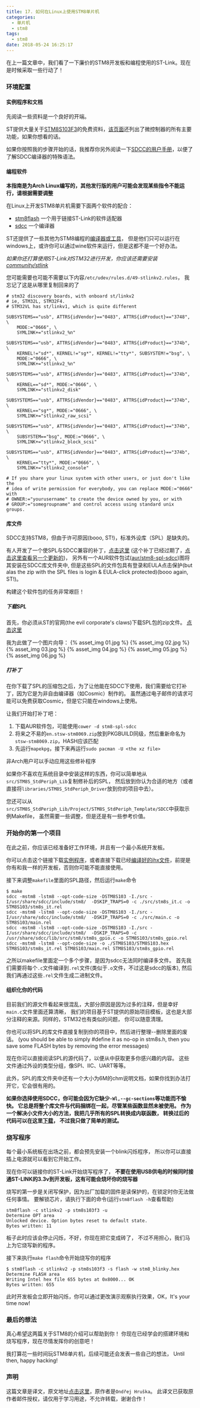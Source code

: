 ```yaml
---
title: 17. 如何在Linux上使用STM8单片机
categories:
  - 单片机
  - stm8
tags:
  - stm8
date: 2018-05-24 16:25:17
---
```



在上一篇文章中，我们看了一下廉价的STM8开发板和编程使用的ST-Link。现在是时候采取一些行动了！

### 环境配置

#### 实例程序和文档

先阅读一些资料是一个良好的开端。

ST提供大量关于[STM8S103F3]的免费资料，[该页面][STM8S103F3]还列出了微控制器的所有主要功能，如果你想看的话。

如果你按照我的步骤开始的话，我推荐你另外阅读一下[SDCC的用户手册]，以便了了解SDCC编译器的特殊语法。

<!-- more -->

#### 编程软件

**本指南是为Arch Linux编写的，其他发行版的用户可能会发现某些指令不能运行，请根据需要调整**

在Linux上开发STM8单片机需要下面两个软件的配合：

- [stm8flash] 一个用于链接ST-Link的软件适配器
- [sdcc] 一个编译器

ST还提供了一些其他为STM8编程的[编译器或工具]，
但是他们只可以运行在windows上，或许你可以通过wine软件来运行，但是这都不是一个好办法。

_如果你还打算使用ST-Link对STM32进行开发，你应该还需要安装[community/stlink](https://www.archlinux.org/packages/?q=stlink)_

您可能需要也可能不需要以下内容`/etc/udev/rules.d/49-stlinkv2.rules`，
我忘记了这是从哪里复制回来的了

```
# stm32 discovery boards, with onboard st/linkv2
# ie, STM32L, STM32F4.
# STM32VL has st/linkv1, which is quite different

SUBSYSTEMS=="usb", ATTRS{idVendor}=="0483", ATTRS{idProduct}=="3748", \
    MODE:="0666", \
    SYMLINK+="stlinkv2_%n"

SUBSYSTEMS=="usb", ATTRS{idVendor}=="0483", ATTRS{idProduct}=="374b", \
    KERNEL!="sd*", KERNEL!="sg*", KERNEL!="tty*", SUBSYSTEM!="bsg", \
    MODE:="0666", \
    SYMLINK+="stlinkv2_%n"

SUBSYSTEMS=="usb", ATTRS{idVendor}=="0483", ATTRS{idProduct}=="374b", \
    KERNEL=="sd*", MODE:="0666", \
    SYMLINK+="stlinkv2_disk"

SUBSYSTEMS=="usb", ATTRS{idVendor}=="0483", ATTRS{idProduct}=="374b", \
    KERNEL=="sg*", MODE:="0666", \
    SYMLINK+="stlinkv2_raw_scsi"

SUBSYSTEMS=="usb", ATTRS{idVendor}=="0483", ATTRS{idProduct}=="374b", \
    SUBSYSTEM=="bsg", MODE:="0666", \
    SYMLINK+="stlinkv2_block_scsi"

SUBSYSTEMS=="usb", ATTRS{idVendor}=="0483", ATTRS{idProduct}=="374b", \
    KERNEL=="tty*", MODE:="0666", \
    SYMLINK+="stlinkv2_console"

# If you share your linux system with other users, or just don't like the
# idea of write permission for everybody, you can replace MODE:="0666" with
# OWNER:="yourusername" to create the device owned by you, or with
# GROUP:="somegroupname" and control access using standard unix groups.
```

#### 库文件

SDCC支持STM8，但由于许可原因(booo, ST!)，标准外设库（SPL）是缺失的。

有人开发了一个使SPL与SDCC兼容的补丁，[点击这里](https://github.com/gicking/SPL_2.2.0_SDCC_patch)
(这个补丁已经过期了，[点击这里查看另一个更新的](https://github.com/gicking/STM8-SPL_SDCC_patch))，
另外有一个AUR软件包试([aur/stm8-spl-sdcc](https://aur.archlinux.org/packages/stm8-spl-sdcc/))图将其安装在SDCC库文件夹中,
但是这些SPL的文件包具有登录和EULA点击保护(but alas the zip with the SPL files is login & EULA-click protected)(booo again, ST!)。

构建这个软件包的任务非常艰巨！

##### 下载SPL

首先，你必须从ST的官网(the evil corporate's claws)下载SPL包的zip文件。
[点击这里](https://my.st.com/content/my_st_com/en/products/embedded-software/mcus-embedded-software/stm8-embedded-software/stsw-stm8069.html)

我为此做了一个图片向导：
{% asset_img 01.jpg %}
{% asset_img 02.jpg %}
{% asset_img 03.jpg %}
{% asset_img 04.jpg %}
{% asset_img 05.jpg %}
{% asset_img 06.jpg %}

##### 打补丁

在你下载了SPL的压缩包之后，为了让他能在SDCC下使用，我们需要给它打补丁，因为它是为非自由编译器（如Cosmic）制作的。
虽然通过电子邮件的请求可能可以免费获取Cosmic，但是它只能在windows上使用。

让我们开始打补丁吧：

1. 下载AUR软件包，可能使用`cower -d stm8-spl-sdcc`
2. 将来之不易的`en.stsw-stm8069.zip`放到PKGBUILD同级，然后重新命名为`stsw-stm8069.zip`，HASH应该匹配
3. 先运行`mapekpg`，接下来再运行`sudo pacman -U <the xz file>`

非Arch用户可以手动应用这些修补程序

如果你不喜欢在系统目录中安装这样的东西，你可以简单地从`src/STM8S_StdPeriph_Lib`复制修补后的SPL，
然后放到你认为合适的地方（或者直接将`libraries/STM8S_StdPeriph_Driver`放到你的项目中去）。

您还可以从`src/STM8S_StdPeriph_Lib/Project/STM8S_StdPeriph_Template/SDCC`中获取示例Makefile，
虽然需要一些调整，但是还是有一些参考价值。

### 开始你的第一个项目

在此之前，你应该已经准备好工作环境，并且有一个最小系统开发板。

你可以点击这个链接下载[实例程序]，或者直接下载已经[编译好的ihx文件]，前提是你有和我一样的开发板，否则你可能不能直接使用。

接下来调整`makefile`里面的SPL路径，然后运行`make`命令

```
$ make
sdcc -mstm8 -lstm8 --opt-code-size -DSTM8S103 -I./src -I/usr/share/sdcc/include/stm8/  -DSKIP_TRAPS=0 -c ./src/stm8s_it.c -o STM8S103/stm8s_it.rel
sdcc -mstm8 -lstm8 --opt-code-size -DSTM8S103 -I./src -I/usr/share/sdcc/include/stm8/  -DSKIP_TRAPS=0 -c ./src/main.c -o STM8S103/main.rel
sdcc -mstm8 -lstm8 --opt-code-size -DSTM8S103 -I./src -I/usr/share/sdcc/include/stm8/  -DSKIP_TRAPS=0 -c /usr/share/sdcc/lib/src/stm8/stm8s_gpio.c -o STM8S103/stm8s_gpio.rel
sdcc -mstm8 -lstm8 --opt-code-size -o ./STM8S103/STM8S103.hex STM8S103/stm8s_it.rel STM8S103/main.rel STM8S103/stm8s_gpio.rel
```

之所以makefile里面定一个多个步骤，是因为sdcc无法同时编译多文件。
首先我们需要将每个`.c`文件编译到`.rel`文件(类似于`.o`文件，不过这是sdcc的版本),
然后我们再通过这些`.rel`文件生成二进制文件。

#### 组织化你的代码

目前我们的源文件看起来很混乱，大部分原因是因为过多的注释，但是幸好`main.c`文件里面还算清晰，
我们的项目基于ST提供的原始项目模板，这也是大部分注释的来源。同样的，STM32也有类似的问题，
你可以随意清理。

你也可以将SPL的库文件直接复制到你的项目中，然后进行整理--删除里面的废话。
(you should be able to simply #define it as no-op in stm8s.h,
then you save some FLASH bytes by removing the error messages)

现在你可以直接阅读SPL的源代码了，以便从中获取更多你感兴趣的内容。
这些文件通过外设的类型分组，像SPI、IIC、UART等等。

此外，SPL的库文件夹中还有一个大小为6M的chm说明文档，如果你找到办法打开它，它会很有用的。

**如果你选择使用SDCC，你可能会因为它缺少`-Wl,--gc-sections`等功能而不愉快。
它总是将整个库文件与代码捆绑在一起，尽管某些函数显然未被使用。
作为一个解决小文件大小的方法，我把几乎所有的SPL转换成内联函数，
转换过后的代码可以在这里[下载](https://github.com/MightyPork/stm8s_inline_spl)，
不过我只做了简单的测试。**

### 烧写程序

每个最小系统板在出场之前，都会预先安装一个blink闪烁程序，
所以你可以直接插上电源就可以看到它开始工作。

现在你可以链接你的ST-Link开始烧写程序了，
**不要在使用USB供电的时候同时接通ST-LINK的3.3v到开发板，这有可能会烧坏你的烧写器**

烧写的第一步是关闭写保护，因为出厂加载的固件是读保护的，在锁定时你无法做任何事情。
要解锁芯片，请执行下面的命令(运行`stm8flash -h`查看帮助)

```
stm8flash -c stlinkv2 -p stm8s103f3 -u
Determine OPT area
Unlocked device. Option bytes reset to default state.
Bytes written: 11
```

板子此时应该会停止闪烁，不好，你现在把它变成砖了，
不过不用担心，我们马上为它烧写新的程序。

接下来执行`make flash`命令开始烧写你的程序

```
$ stm8flash -c stlinkv2 -p stm8s103f3 -s flash -w stm8_blinky.hex
Determine FLASH area
Writing Intel hex file 655 bytes at 0x8000... OK
Bytes written: 655
```

此时开发板会立即开始闪烁，你可以通过更改演示观察执行效果，OK，It's your time now!

### 最后的想法

真心希望这两篇关于STM8的介绍可以帮助到你！
你现在已经学会的搭建环境和烧写程序，现在尽情发挥你的创意吧！

我打算花一些时间玩STM8单片机，后续可能还会发表一些自己的想法， Until then, happy hacking!

### 声明

这篇文章是译文，原文地址[点击这里][原文地址]，原作者是`Ondřej Hruška`。
此译文已获取原作者邮件授权，请仅用于学习用途，不允许转载，谢谢合作！


[原文地址]: https://www.ondrovo.com/a/20170107-stm8-getting-started/
[STM8S103F3]: http://www.st.com/en/microcontrollers/stm8s103f3.html
[实例程序]: https://www.ondrovo.com/a/20170107-stm8-getting-started/stm8_blinky.zip
[编译好的ihx文件]: https://www.ondrovo.com/a/20170107-stm8-getting-started/stm8_blinky.hex
[编译器或工具]: http://www.st.com/en/development-tools/stm8-software-development-tools.html
[stm8flash]: https://github.com/vdudouyt/stm8flash
[sdcc]: http://sdcc.sourceforge.net/
[SDCC的用户手册]: http://sdcc.sourceforge.net/doc/sdccman.pdf
